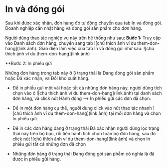 # In và đóng gói
Sau khi được xác nhận, đơn hàng đó tự động chuyển qua tab In và đóng gói. Doanh nghiệp cần nhặt hàng và đóng gói sản phẩm cho đơn hàng.

Người dùng thao tác nghiệp vụ này trên hệ thống như sau:
**Bước 1:** Truy cập vào Danh sách đơn hàng, chuyển sang tab ![chú thích ảnh ví du them-don-hang](link ảnh). Giao diện làm việc của tab In và đóng gói như sau:
![chú thích ảnh ví du them-don-hang](link ảnh)

**Bước 2: In phiếu gửi

Những đơn hàng trong tab này ở 3 trạng thái là Đang đóng gói sản phẩm hoặc Đã xác nhận, và Đổi kho xuất hàng.

- Để in phiếu gửi một vài hoặc tất cả những đơn hàng này, người dùng tích chọn vào ô ![chú thích ảnh ví du them-don-hang](link ảnh) tại danh sách đơn hàng, và click nút Hành động --> In phiếu gửi các đơn đã chọn.
- Để in một đơn hàng cụ thể, người dùng click vào nút thao tác nhanh ![chú thích ảnh ví du them-don-hang](link ảnh) tại mỗi đơn hàng và chọn In phiếu gửi.
- Để in các đơn hàng đang ở trạng thái Đã xác nhận người dùng lọc trạng thái này trên bộ bọc, rồi tiến hành tích chọn toàn bộ đơn hàng, sau đó click nút ![chú thích ảnh ví du them-don-hang](link ảnh) và chọn In phiếu gửi tất cả những đơn đã chọn

- Những đơn hàng ở trạng thái Đang đóng gói sản phẩm có nghĩa là đã được in phiếu gửi hàng.
